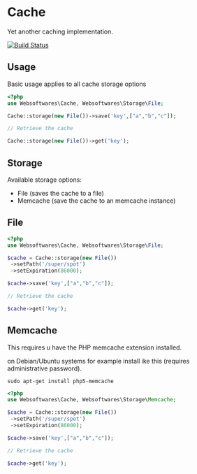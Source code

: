 # Cache

Yet another caching implementation.

[![Build Status](https://api.travis-ci.org/websoftwares/Cache.png)](https://travis-ci.org/websoftwares/Cache)

## Usage

Basic usage applies to all cache storage options

```php
<?php
use Websoftwares\Cache, Websoftwares\Storage\File;

Cache::storage(new File())->save('key',["a","b","c"]);

// Retrieve the cache

Cache::storage(new File())->get('key');

```
## Storage

Available storage options:

*   File (saves the cache to a file)
*   Memcache (save the cache to an memcache instance)

## File

```php
<?php
use Websoftwares\Cache, Websoftwares\Storage\File;

$cache = Cache::storage(new File())
 ->setPath('/super/spot')
 ->setExpiration(86000);

$cache->save('key',["a","b","c"]);

// Retrieve the cache

$cache->get('key');

```

## Memcache

This requires u have the PHP memcache extension installed.

on Debian/Ubuntu systems for example install ike this (requires administrative password).

```
sudo apt-get install php5-memcache

```

```php
<?php
use Websoftwares\Cache, Websoftwares\Storage\Memcache;

$cache = Cache::storage(new File())
 ->setPath('/super/spot')
 ->setExpiration(86000);

$cache->save('key',["a","b","c"]);

// Retrieve the cache

$cache->get('key');

```